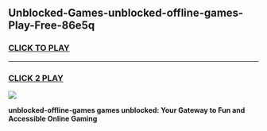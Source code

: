 
## Unblocked-Games-unblocked-offline-games-Play-Free-86e5q
<h3>
<a href="https://premium76.site?title=unblocked-offline-games&ref=23A">CLICK TO PLAY</a></h3>
<hr>

<h3>
<a href="https://premium76.site?title=unblocked-offline-games&ref=23A">CLICK 2 PLAY</a>
  
</h3>

<a href="https://premium76.site?title=unblocked-offline-games&ref=23A"><img src="https://clearcache.store/games.png"></a>


**unblocked-offline-games games unblocked: Your Gateway to Fun and Accessible Online Gaming**
